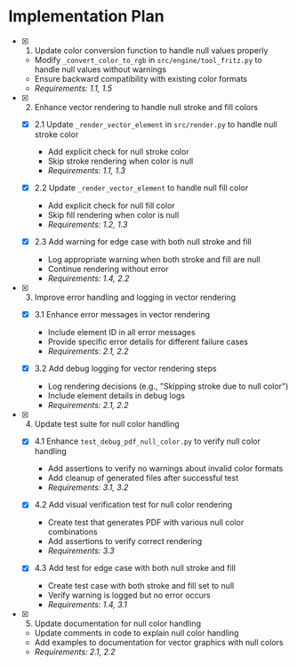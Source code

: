 # Implementation Plan

- [x] 1. Update color conversion function to handle null values properly
  - Modify `_convert_color_to_rgb` in `src/engine/tool_fritz.py` to handle null values without warnings
  - Ensure backward compatibility with existing color formats
  - _Requirements: 1.1, 1.5_

- [x] 2. Enhance vector rendering to handle null stroke and fill colors
  - [x] 2.1 Update `_render_vector_element` in `src/render.py` to handle null stroke color
    - Add explicit check for null stroke color
    - Skip stroke rendering when color is null
    - _Requirements: 1.1, 1.3_

  - [x] 2.2 Update `_render_vector_element` to handle null fill color
    - Add explicit check for null fill color
    - Skip fill rendering when color is null
    - _Requirements: 1.2, 1.3_

  - [x] 2.3 Add warning for edge case with both null stroke and fill
    - Log appropriate warning when both stroke and fill are null
    - Continue rendering without error
    - _Requirements: 1.4, 2.2_

- [x] 3. Improve error handling and logging in vector rendering
  - [x] 3.1 Enhance error messages in vector rendering
    - Include element ID in all error messages
    - Provide specific error details for different failure cases
    - _Requirements: 2.1, 2.2_

  - [x] 3.2 Add debug logging for vector rendering steps
    - Log rendering decisions (e.g., "Skipping stroke due to null color")
    - Include element details in debug logs
    - _Requirements: 2.1, 2.2_

- [x] 4. Update test suite for null color handling
  - [x] 4.1 Enhance `test_debug_pdf_null_color.py` to verify null color handling
    - Add assertions to verify no warnings about invalid color formats
    - Add cleanup of generated files after successful test
    - _Requirements: 3.1, 3.2_

  - [x] 4.2 Add visual verification test for null color rendering
    - Create test that generates PDF with various null color combinations
    - Add assertions to verify correct rendering
    - _Requirements: 3.3_

  - [x] 4.3 Add test for edge case with both null stroke and fill
    - Create test case with both stroke and fill set to null
    - Verify warning is logged but no error occurs
    - _Requirements: 1.4, 3.1_

- [x] 5. Update documentation for null color handling
  - Update comments in code to explain null color handling
  - Add examples to documentation for vector graphics with null colors
  - _Requirements: 2.1, 2.2_
